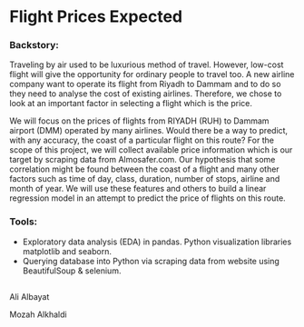 # **Flight Prices Expected**

### **Backstory:**

Traveling by air used to be luxurious method of travel. However, low-cost flight will give the opportunity for ordinary people to travel too. A new airline company want to operate its flight from Riyadh to Dammam and to do so they need to analyse the cost of existing airlines. Therefore, we chose to look at an important factor in selecting a flight which is the price.

We will focus on the prices of flights from RIYADH (RUH) to Dammam airport (DMM) operated by many airlines. Would there be a way to predict, with any accuracy, the coast of a particular flight on this route? For the scope of this project, we will collect available price information which is our target by scraping data from Almosafer.com. Our hypothesis that some correlation might be found between the coast of a flight and many other factors such as time of day, class, duration, number of stops, airline and month of year. We will use these features and others to build a linear regression model in an attempt to predict the price of flights on this route.

### **Tools:**

- Exploratory data analysis (EDA) in pandas. Python visualization libraries matplotlib and seaborn.
- Querying database into Python via scraping data from website using BeautifulSoup &amp; selenium.


##
Ali Albayat

Mozah Alkhaldi
